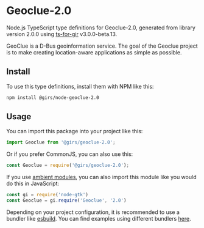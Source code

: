 
# Geoclue-2.0

Node.js TypeScript type definitions for Geoclue-2.0, generated from library version 2.0.0 using [ts-for-gir](https://github.com/gjsify/ts-for-gjs) v3.0.0-beta.13.

GeoClue is a D-Bus geoinformation service. The goal of the Geoclue project is to make creating location-aware applications as simple as possible.

## Install

To use this type definitions, install them with NPM like this:
```bash
npm install @girs/node-geoclue-2.0
```

## Usage

You can import this package into your project like this:
```ts
import Geoclue from '@girs/geoclue-2.0';
```

Or if you prefer CommonJS, you can also use this:
```ts
const Geoclue = require('@girs/geoclue-2.0');
```

If you use [ambient modules](https://github.com/gjsify/ts-for-gir/tree/main/packages/cli#ambient-modules), you can also import this module like you would do this in JavaScript:

```ts
const gi = require('node-gtk')
const Geoclue = gi.require('Geoclue', '2.0')
```

Depending on your project configuration, it is recommended to use a bundler like [esbuild](https://esbuild.github.io/). You can find examples using different bundlers [here](https://github.com/gjsify/ts-for-gir/tree/main/examples).